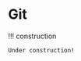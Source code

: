 # Git

<!-- markdownlint-disable MD046 -->
!!! construction

    Under construction!
<!-- markdownlint-enable MD046 -->
